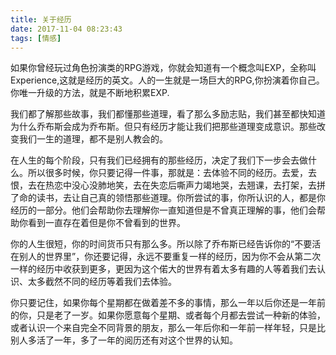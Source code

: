 ```yaml
---
title: 关于经历
date: 2017-11-04 08:23:43
tags: [情感]
---
```


如果你曾经玩过角色扮演类的RPG游戏，你就会知道有一个概念叫EXP，全称叫Experience,这就是经历的英文。人的一生就是一场巨大的RPG,你扮演着你自己。你唯一升级的方法，就是不断地积累EXP.


我们都了解那些故事，我们都懂那些道理，看了那么多励志贴，我们甚至都快知道为什么乔布斯会成为乔布斯。但只有经历才能让我们把那些道理变成意识。那些改变我们一生的道理，都不是别人教会的。

在人生的每个阶段，只有我们已经拥有的那些经历，决定了我们下一步会去做什么。所以很多时候，你只要记得一件事，那就是：去体验不同的经历。去爱，去恨，去在热恋中没心没肺地笑，去在失恋后嘶声力竭地哭，去翘课，去打架，去拼了命的读书，去让自己真的领悟那些道理。你所尝试的事，你所认识的人，都是你经历的一部分。他们会帮助你去理解你一直知道但是不曾真正理解的事，他们会帮助你看到一直存在着但是你不曾看到的世界。

你的人生很短，你的时间货币只有那么多。所以除了乔布斯已经告诉你的“不要活在别人的世界里”，你还要记得，永远不要重复一样的经历，因为你不会从第二次一样的经历中收获到更多，更因为这个偌大的世界有着太多有趣的人等着我们去认识、太多截然不同的经历等着我们去体验。

你只要记住，如果你每个星期都在做着差不多的事情，那么一年以后你还是一年前的你，只是老了一岁。如果你愿意每个星期、或者每个月都去尝试一种新的体验，或者认识一个来自完全不同背景的朋友，那么一年后你和一年前一样年轻，只是比别人多活了一年，多了一年的阅历还有对这个世界的认知。